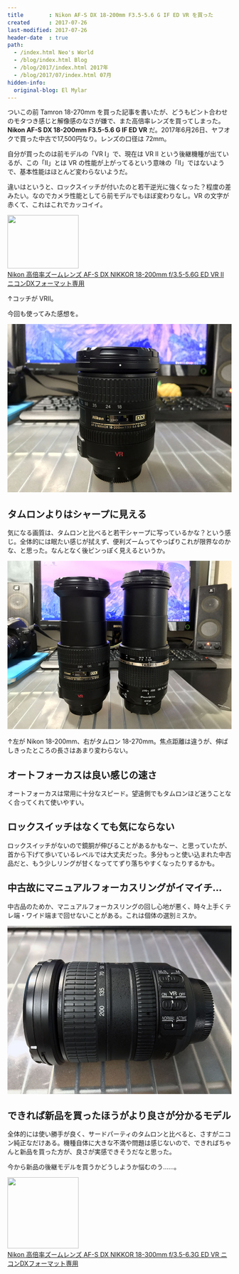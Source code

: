 ```yaml
---
title        : Nikon AF-S DX 18-200mm F3.5-5.6 G IF ED VR を買った
created      : 2017-07-26
last-modified: 2017-07-26
header-date  : true
path:
  - /index.html Neo's World
  - /blog/index.html Blog
  - /blog/2017/index.html 2017年
  - /blog/2017/07/index.html 07月
hidden-info:
  original-blog: El Mylar
---
```


ついこの前 Tamron 18-270mm を買った記事を書いたが、どうもピント合わせのモタつき感じと解像感のなさが嫌で、また高倍率レンズを買ってしまった。**Nikon AF-S DX 18-200mm F3.5-5.6 G IF ED VR** だ。2017年6月26日、ヤフオクで買った中古で17,500円なり。レンズの口径は 72mm。

自分が買ったのは前モデルの「VR I」で、現在は VR II という後継機種が出ているが、この「II」とは VR の性能が上がってるという意味の「II」ではないようで、基本性能はほとんど変わらないようだ。

違いはというと、ロックスイッチが付いたのと若干逆光に強くなった？程度の差みたい。なのでカメラ性能としてら前モデルでもほぼ変わりなし。VR の文字が赤くて、これはこれでカッコイイ。

<div class="ad-amazon">
  <div class="ad-amazon-image">
    <a href="https://www.amazon.co.jp/dp/B002JM0LM4?tag=neos21-22&amp;linkCode=osi&amp;th=1&amp;psc=1">
      <img src="https://m.media-amazon.com/images/I/512aCwp1rpL._SL160_.jpg" width="160" height="120">
    </a>
  </div>
  <div class="ad-amazon-info">
    <div class="ad-amazon-title">
      <a href="https://www.amazon.co.jp/dp/B002JM0LM4?tag=neos21-22&amp;linkCode=osi&amp;th=1&amp;psc=1">Nikon 高倍率ズームレンズ AF-S DX NIKKOR 18-200mm f/3.5-5.6G ED VR II ニコンDXフォーマット専用</a>
    </div>
  </div>
</div>

↑コッチが VRII。

今回も使ってみた感想を。

![赤い VR のロゴ](./26-02-01.jpg)

## タムロンよりはシャープに見える

気になる画質は、タムロンと比べると若干シャープに写っているかな？という感じ。全体的には眠たい感じが拭えず、便利ズームってやっぱりこれが限界なのかな、と思った。なんとなく後ピンっぽく見えるというか。

![右のタムロンと比較](./26-02-02.jpg)

↑左が Nikon 18-200mm、右がタムロン 18-270mm。焦点距離は違うが、伸ばしきったところの長さはあまり変わらない。

## オートフォーカスは良い感じの速さ

オートフォーカスは常用に十分なスピード。望遠側でもタムロンほど迷うことなく合ってくれて使いやすい。

## ロックスイッチはなくても気にならない

ロックスイッチがないので鏡胴が伸びることがあるかもなー、と思っていたが、首から下げて歩いているレベルでは大丈夫だった。多分もっと使い込まれた中古品だと、もう少しリングが甘くなっててずり落ちやすくなったりするかも。

## 中古故にマニュアルフォーカスリングがイマイチ…

中古品のためか、マニュアルフォーカスリングの回し心地が悪く、時々上手くテレ端・ワイド端まで回せないことがある。これは個体の選別ミスか。

![スイッチ類](./26-02-03.jpg)

## できれば新品を買ったほうがより良さが分かるモデル

全体的には使い勝手が良く、サードパーティのタムロンと比べると、さすがニコン純正なだけある。機種自体に大きな不満や問題は感じないので、できればちゃんと新品を買った方が、良さが実感できそうだなと思った。

今から新品の後継モデルを買うかどうしようか悩むのう……。

<div class="ad-amazon">
  <div class="ad-amazon-image">
    <a href="https://www.amazon.co.jp/dp/B00JL64FZU?tag=neos21-22&amp;linkCode=osi&amp;th=1&amp;psc=1">
      <img src="https://m.media-amazon.com/images/I/41GD24bFDdL._SL160_.jpg" width="160" height="160">
    </a>
  </div>
  <div class="ad-amazon-info">
    <div class="ad-amazon-title">
      <a href="https://www.amazon.co.jp/dp/B00JL64FZU?tag=neos21-22&amp;linkCode=osi&amp;th=1&amp;psc=1">Nikon 高倍率ズームレンズ AF-S DX NIKKOR 18-300mm f/3.5-6.3G ED VR ニコンDXフォーマット専用</a>
    </div>
  </div>
</div>
